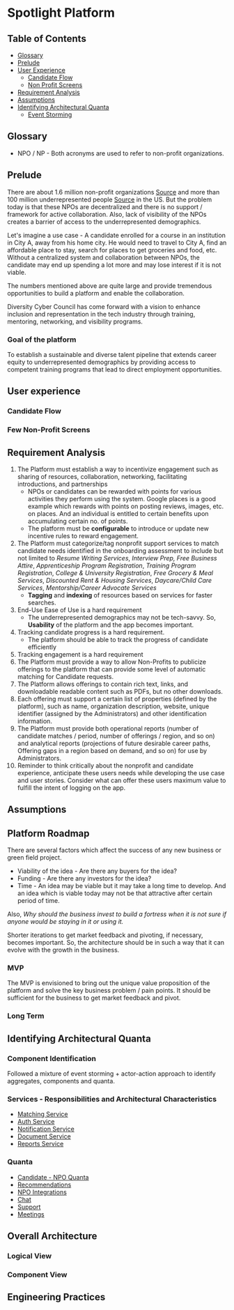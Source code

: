 # Spotlight Platform

## Table of Contents
* [Glossary](#glossary)  
* [Prelude](#prelude)  
* [User Experience](#user-experience)  
  * [Candidate Flow](#candidate-flow)
  * [Non Profit Screens](#non-profit-flow)
* [Requirement Analysis](#requirement-analysis)
* [Assumptions](#assumptions)
* [Identifying Architectural Quanta](#identifying-architectural-quanta)
  * [Event Storming](#event-storming)

<a name="glossary"></a>
## Glossary
* NPO / NP - Both acronyms are used to refer to non-profit organizations.

<a name="prelude"></a>
## Prelude
There are about 1.6 million non-profit organizations [Source](https://independentsector.org/about/the-charitable-sector/) and more than 100 million underrepresented people [Source](https://www.governing.com/archive/gov-nonprofits.html) in the US. But the problem today is that these NPOs are decentralized and there is no support / framework for active collaboration. Also, lack of visibility of the NPOs creates a barrier of access to the underrepresented demographics. 

Let's imagine a use case - A candidate enrolled for a course in an institution in City A, away from his home city. He would need to travel to City A, find an affordable place to stay, search for places to get groceries and food, etc. Without a centralized system and collaboration between NPOs, the candidate may end up spending a lot more and may lose interest if it is not viable.

The numbers mentioned above are quite large and provide tremendous opportunities to build a platform and enable the collaboration.

Diversity Cyber Council has come forward with a vision to enhance inclusion and representation in the tech industry through training, mentoring, networking, and visibility programs.

### Goal of the platform
To establish a sustainable and diverse talent pipeline that extends career equity to underrepresented demographics by providing access to competent training programs that lead to direct employment opportunities.

<a name="user-experience"></a>
## User experience

<a name="golden-path"></a>
### Candidate Flow

<a name="non-profit-flow"></a>
### Few Non-Profit Screens

<a name="requirement-analysis"></a>
## Requirement Analysis
1. The Platform must establish a way to incentivize engagement such as sharing of resources, collaboration, networking, facilitating introductions, and partnerships
   * NPOs or candidates can be rewarded with points for various activities they perform using the system. Google places is a good example which rewards with points on posting reviews, images, etc. on places. And an individual is entitled to certain benefits upon accumulating certain no. of points.                                         
   * The platform must be **configurable** to introduce or update new incentive rules to reward engagement.
2. The Platform must categorize/tag nonprofit support services to match candidate needs identified in the onboarding assessment to include but not limited to *Resume Writing Services*, *Interview Prep, Free Business Attire*, *Apprenticeship Program Registration*, *Training Program Registration*, *College & University Registration*, *Free Grocery & Meal Services*, *Discounted Rent & Housing Services*, *Daycare/Child Care Services*, *Mentorship/Career Advocate Services*
   * **Tagging** and **indexing** of resources based on services for faster searches.		
3. End-Use Ease of Use is a hard requirement
   * The underrepresented demographics may not be tech-savvy. So, **Usability** of the platform and the app becomes important.
4. Tracking candidate progress is a hard requirement.
   * The platform should be able to track the progress of candidate efficiently 
5. Tracking engagement is a hard requirement
6. The Platform must provide a way to allow Non-Profits to publicize offerings to the platform that can provide some level of automatic matching for Candidate requests.
7. The Platform allows offerings to contain rich text, links, and downloadable readable content such as PDFs, but no other downloads.
8. Each offering must support a certain list of properties (defined by the platform), such as name, organization description, website, unique identifier (assigned by the Administrators) and other identification information.
9.  The Platform must provide both operational reports (number of candidate matches / period, number of offerings / region, and so on) and analytical reports (projections of future desirable career paths, Offering gaps in a region based on demand, and so on) for use by Administrators.
10. Reminder to think critically about the nonprofit and candidate experience, anticipate these users needs while developing the use case and user stories. Consider what can offer these users maximum value to fulfill the intent of logging on the app. 



<a name="assumptions"></a>
## Assumptions

<a name="platform-roadmap"></a>
## Platform Roadmap
There are several factors which affect the success of any new business or green field project.
* Viability of the idea - Are there any buyers for the idea?
* Funding - Are there any investors for the idea? 
* Time - An idea may be viable but it may take a long time to develop. And an idea which is viable today may not be that attractive after certain period of time.

Also, _Why should the business invest to build a fortress when it is not sure if anyone would be staying in it or using it._


Shorter iterations to get market feedback and pivoting, if necessary, becomes important. So, the architecture should be in such a way that it can evolve with the growth in the business.

### MVP
The MVP is envisioned to bring out the unique value proposition of the platform and solve the key business problem / pain points. It should be sufficient for the business to get market feedback and pivot.


### Long Term

<a name="identifying-architectural-quanta"></a>
## Identifying Architectural Quanta

<a name="component-identification"></a>
### Component Identification
Followed a mixture of event storming + actor-action approach to identify aggregates, components and quanta.

<a name="services"></a>
### Services - Responsibilities and Architectural Characteristics
* [Matching Service](./architectural-quanta/matching-service.md)
* [Auth Service](./architectural-quanta/auth-service.md)
* [Notification Service](./architectural-quanta/notification-service.md)
* [Document Service](./architectural-quanta/document-service.md)
* [Reports Service](./architectural-quanta/reports-service.md)

<a name="quanta"></a>
### Quanta
* [Candidate - NPO Quanta](./quanta/candidate-npo.md)
* [Recommendations](./architectural-quanta/auth-service.md)
* [NPO Integrations](./quanta/npo-integration.md)
* [Chat](./architectural-quanta/document-service.md)
* [Support](./architectural-quanta/support-service.md)
* [Meetings](./architectural-quanta/meetings-service.md)



<a name="architectural-style"></a>
## Overall Architecture


<a name="logical-view"></a>
### Logical View

<a name="component-view"></a>
### Component View

<a name="engineering-practices"></a>
## Engineering Practices
